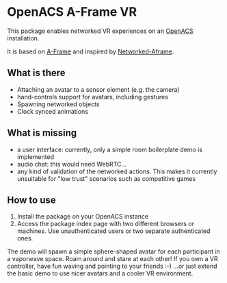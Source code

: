 # OpenACS A-Frame VR

This package enables networked VR experiences on an [OpenACS](https://openacs.org/) installation.

It is based on [A-Frame](https://aframe.io/) and inspired by [Networked-Aframe](https://github.com/networked-aframe/networked-aframe).

## What is there
* Attaching an avatar to a sensor element (e.g. the camera)
* hand-controls support for avatars, including gestures
* Spawning networked objects
* Clock synced animations

## What is missing
* a user interface: currently, only a simple room boilerplate demo is implemented
* audio chat: this would need WebRTC...
* any kind of validation of the networked actions. This makes it currently unsuitable for "low trust" scenarios such as competitive games

## How to use
1. Install the package on your OpenACS instance
2. Access the package index page with two different browsers or machines. Use unauthenticated users or two separate authenticated ones.

The demo will spawn a simple sphere-shaped avatar for each participant in a vaporwave space. Roam around and stare at each other! If you own a VR controller, have fun waving and pointing to your friends :-) ...or just extend the basic demo to use nicer avatars and a cooler VR environment.